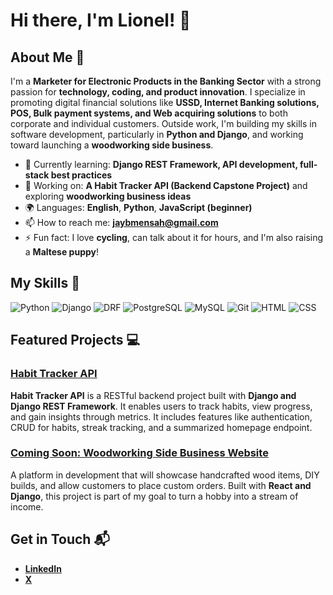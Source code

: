 # Hi there, I'm Lionel! 👋

<!-- ![Banner Image](your_banner_image_url_here) -->

## About Me 🚀

I'm a **Marketer for Electronic Products in the Banking Sector** with a strong passion for **technology, coding, and product innovation**. I specialize in promoting digital financial solutions like **USSD, Internet Banking solutions, POS, Bulk payment systems, and Web acquiring solutions** to both corporate and individual customers. Outside work, I'm building my skills in software development, particularly in **Python and Django**, and working toward launching a **woodworking side business**.

- 🌱 Currently learning: **Django REST Framework, API development, full-stack best practices**
- 🔭 Working on: **A Habit Tracker API (Backend Capstone Project)** and exploring **woodworking business ideas**
- 🌍 Languages: **English**, **Python**, **JavaScript (beginner)**
- 📫 How to reach me: **jaybmensah@gmail.com**
- ⚡ Fun fact: I love **cycling**, can talk about it for hours, and I'm also raising a **Maltese puppy**!

## My Skills 🧠

![Python](https://img.shields.io/badge/-Python-3776AB?style=flat-square&logo=python&logoColor=white)
![Django](https://img.shields.io/badge/-Django-092E20?style=flat-square&logo=django&logoColor=white)
![DRF](https://img.shields.io/badge/-Django%20REST%20Framework-ff1709?style=flat-square&logo=django&logoColor=white)
![PostgreSQL](https://img.shields.io/badge/-PostgreSQL-336791?style=flat-square&logo=postgresql&logoColor=white)
![MySQL](https://img.shields.io/badge/-MySQL-4479A1?style=flat-square&logo=mysql&logoColor=white)
![Git](https://img.shields.io/badge/-Git-F05032?style=flat-square&logo=git&logoColor=white)
![HTML](https://img.shields.io/badge/-HTML-E34F26?style=flat-square&logo=html5&logoColor=white)
![CSS](https://img.shields.io/badge/-CSS-1572B6?style=flat-square&logo=css3&logoColor=white)

## Featured Projects 💻

### [Habit Tracker API](project_link_here)

<!-- ![Project Screenshot](project_screenshot_url_here) -->

**Habit Tracker API** is a RESTful backend project built with **Django and Django REST Framework**. It enables users to track habits, view progress, and gain insights through metrics. It includes features like authentication, CRUD for habits, streak tracking, and a summarized homepage endpoint.

### [Coming Soon: Woodworking Side Business Website](#)

A platform in development that will showcase handcrafted wood items, DIY builds, and allow customers to place custom orders. Built with **React and Django**, this project is part of my goal to turn a hobby into a stream of income.

## Get in Touch 📬

- **[LinkedIn](https://www.linkedin.com/in/jaybmensah-doinghardthings/)**
- **[X](x.com/jayb_mensah)**
<!-- - **[Personal Blog or Portfolio](your_site_link_if_any)** -->
